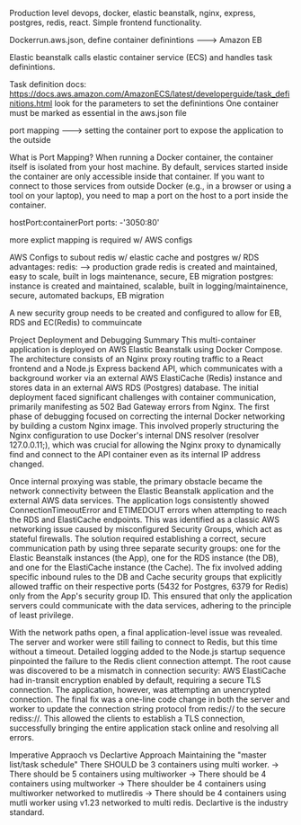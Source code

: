 Production level devops, docker, elastic beanstalk, nginx, express, postgres, redis, react. Simple frontend functionality.

Dockerrun.aws.json, define container definintions ---> Amazon EB

Elastic beanstalk calls elastic container service (ECS) and handles task definintions.

Task definition docs:
https://docs.aws.amazon.com/AmazonECS/latest/developerguide/task_definitions.html
look for the parameters to set the definintions
One container must be marked as essential in the aws.json file

port mapping ---> setting the container port to expose the application to the outside

What is Port Mapping?
When running a Docker container, the container itself is isolated from your host machine. By default, services started inside the container are only accessible inside that container. If you want to connect to those services from outside Docker (e.g., in a browser or using a tool on your laptop), you need to map a port on the host to a port inside the container.

hostPort:containerPort
ports:
 -'3050:80'

 more explict mapping is required w/ AWS configs

 AWS Configs to subout redis w/ elastic cache and postgres w/ RDS
 advantages:
    redis: --> production grade
        redis is created and maintained, easy to scale, built in logs maintenance,
        secure, EB migration
    postgres:
        instance is created and maintained, scalable, built in logging/maintainence,
        secure, automated backups, EB migration

A new security group needs to be created and configured to allow for EB, RDS and EC(Redis) to commuincate

Project Deployment and Debugging Summary
This multi-container application is deployed on AWS Elastic Beanstalk using Docker Compose. The architecture consists of an Nginx proxy routing traffic to a React frontend and a Node.js Express backend API, which communicates with a background worker via an external AWS ElastiCache (Redis) instance and stores data in an external AWS RDS (Postgres) database. The initial deployment faced significant challenges with container communication, primarily manifesting as 502 Bad Gateway errors from Nginx. The first phase of debugging focused on correcting the internal Docker networking by building a custom Nginx image. This involved properly structuring the Nginx configuration to use Docker's internal DNS resolver (resolver 127.0.0.11;), which was crucial for allowing the Nginx proxy to dynamically find and connect to the API container even as its internal IP address changed.

Once internal proxying was stable, the primary obstacle became the network connectivity between the Elastic Beanstalk application and the external AWS data services. The application logs consistently showed ConnectionTimeoutError and ETIMEDOUT errors when attempting to reach the RDS and ElastiCache endpoints. This was identified as a classic AWS networking issue caused by misconfigured Security Groups, which act as stateful firewalls. The solution required establishing a correct, secure communication path by using three separate security groups: one for the Elastic Beanstalk instances (the App), one for the RDS instance (the DB), and one for the ElastiCache instance (the Cache). The fix involved adding specific inbound rules to the DB and Cache security groups that explicitly allowed traffic on their respective ports (5432 for Postgres, 6379 for Redis) only from the App's security group ID. This ensured that only the application servers could communicate with the data services, adhering to the principle of least privilege.

With the network paths open, a final application-level issue was revealed. The server and worker were still failing to connect to Redis, but this time without a timeout. Detailed logging added to the Node.js startup sequence pinpointed the failure to the Redis client connection attempt. The root cause was discovered to be a mismatch in connection security: AWS ElastiCache had in-transit encryption enabled by default, requiring a secure TLS connection. The application, however, was attempting an unencrypted connection. The final fix was a one-line code change in both the server and worker to update the connection string protocol from redis:// to the secure rediss://. This allowed the clients to establish a TLS connection, successfully bringing the entire application stack online and resolving all errors.

Imperative Appraoch vs Declartive Approach 
Maintaining the "master list/task schedule" There SHOULD be 3 containers using multi worker. -> There should be 5 containers using multiworker ->
There should be 4 containers using  multworker -> There shoulder be 4 containers using multiworker networked to mutliredis -> There should be 4 containers using mutli worker using v1.23 networked to multi redis. Declartive is the industry standard.



